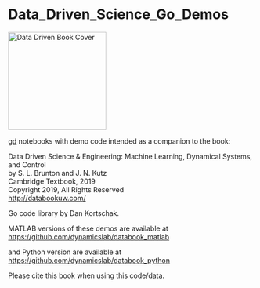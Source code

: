 # Data_Driven_Science_Go_Demos

<img src="http://www.databookuw.com/files/stacks-image-5bffc53-882x1200.png" alt="Data Driven Book Cover" width="200"/>

[gd](https://github.com/kortschak/gd) notebooks with demo code intended as a companion to the book:  


Data Driven Science & Engineering: Machine Learning, Dynamical Systems, and Control  
by S. L. Brunton and J. N. Kutz  
Cambridge Textbook, 2019  
Copyright 2019, All Rights Reserved  
http://databookuw.com/

Go code library by Dan Kortschak.

MATLAB versions of these demos are available at https://github.com/dynamicslab/databook_matlab

and Python version are available at
https://github.com/dynamicslab/databook_python

Please cite this book when using this code/data. 
